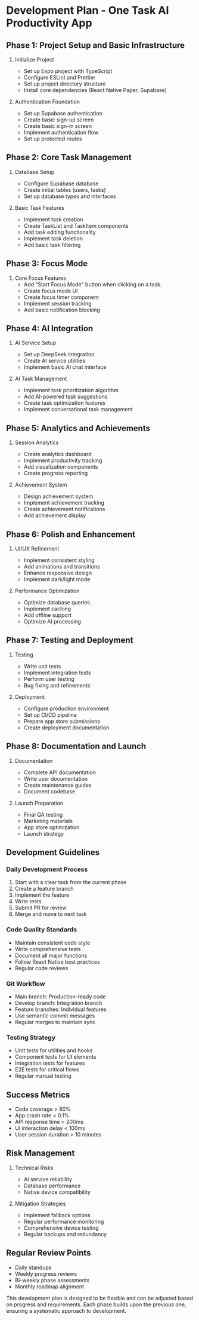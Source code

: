 # Development Plan - One Task AI Productivity App

## Phase 1: Project Setup and Basic Infrastructure
1. Initialize Project
   - Set up Expo project with TypeScript
   - Configure ESLint and Prettier
   - Set up project directory structure
   - Install core dependencies (React Native Paper, Supabase)

2. Authentication Foundation
   - Set up Supabase authentication
   - Create basic sign-up screen
   - Create basic sign-in screen
   - Implement authentication flow
   - Set up protected routes

## Phase 2: Core Task Management
1. Database Setup
   - Configure Supabase database
   - Create initial tables (users, tasks)
   - Set up database types and interfaces

2. Basic Task Features
   - Implement task creation
   - Create TaskList and TaskItem components
   - Add task editing functionality
   - Implement task deletion
   - Add basic task filtering

## Phase 3: Focus Mode
1. Core Focus Features
   - Add "Start Focus Mode" button when clicking on a task.
   - Create focus mode UI 
   - Create focus timer component
   - Implement session tracking
   - Add basic notification blocking


## Phase 4: AI Integration
1. AI Service Setup
   - Set up DeepSeek integration
   - Create AI service utilities
   - Implement basic AI chat interface

2. AI Task Management
   - Implement task prioritization algorithm
   - Add AI-powered task suggestions
   - Create task optimization features
   - Implement conversational task management

## Phase 5: Analytics and Achievements
1. Session Analytics
   - Create analytics dashboard
   - Implement productivity tracking
   - Add visualization components
   - Create progress reporting

2. Achievement System
   - Design achievement system
   - Implement achievement tracking
   - Create achievement notifications
   - Add achievement display

## Phase 6: Polish and Enhancement
1. UI/UX Refinement
   - Implement consistent styling
   - Add animations and transitions
   - Enhance responsive design
   - Implement dark/light mode

2. Performance Optimization
   - Optimize database queries
   - Implement caching
   - Add offline support
   - Optimize AI processing

## Phase 7: Testing and Deployment
1. Testing
   - Write unit tests
   - Implement integration tests
   - Perform user testing
   - Bug fixing and refinements

2. Deployment
   - Configure production environment
   - Set up CI/CD pipeline
   - Prepare app store submissions
   - Create deployment documentation

## Phase 8: Documentation and Launch
1. Documentation
   - Complete API documentation
   - Write user documentation
   - Create maintenance guides
   - Document codebase

2. Launch Preparation
   - Final QA testing
   - Marketing materials
   - App store optimization
   - Launch strategy

## Development Guidelines

### Daily Development Process
1. Start with a clear task from the current phase
2. Create a feature branch
3. Implement the feature
4. Write tests
5. Submit PR for review
6. Merge and move to next task

### Code Quality Standards
- Maintain consistent code style
- Write comprehensive tests
- Document all major functions
- Follow React Native best practices
- Regular code reviews

### Git Workflow
- Main branch: Production-ready code
- Develop branch: Integration branch
- Feature branches: Individual features
- Use semantic commit messages
- Regular merges to maintain sync

### Testing Strategy
- Unit tests for utilities and hooks
- Component tests for UI elements
- Integration tests for features
- E2E tests for critical flows
- Regular manual testing

## Success Metrics
- Code coverage > 80%
- App crash rate < 0.1%
- API response time < 200ms
- UI interaction delay < 100ms
- User session duration > 10 minutes

## Risk Management
1. Technical Risks
   - AI service reliability
   - Database performance
   - Native device compatibility

2. Mitigation Strategies
   - Implement fallback options
   - Regular performance monitoring
   - Comprehensive device testing
   - Regular backups and redundancy

## Regular Review Points
- Daily standups
- Weekly progress reviews
- Bi-weekly phase assessments
- Monthly roadmap alignment

This development plan is designed to be flexible and can be adjusted based on progress and requirements. Each phase builds upon the previous one, ensuring a systematic approach to development. 